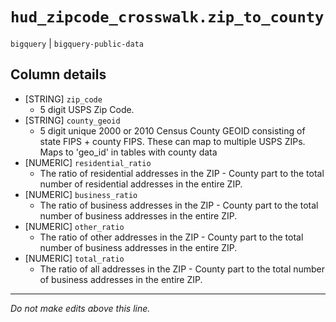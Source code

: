 # `hud_zipcode_crosswalk.zip_to_county`
`bigquery` | `bigquery-public-data`

## Column details
* [STRING]    `zip_code`
  - 5 digit USPS Zip Code.
* [STRING]    `county_geoid`
  - 5 digit unique 2000 or 2010 Census County GEOID consisting of state FIPS + county FIPS. These can map to multiple USPS ZIPs. Maps to 'geo_id' in tables with county data
* [NUMERIC]   `residential_ratio`
  - The ratio of residential addresses in the ZIP - County part to the total number of residential addresses in the entire ZIP.
* [NUMERIC]   `business_ratio`
  - The ratio of business addresses in the ZIP - County part to the total number of business addresses in the entire ZIP.
* [NUMERIC]   `other_ratio`
  - The ratio of other addresses in the ZIP - County part to the total number of business addresses in the entire ZIP.
* [NUMERIC]   `total_ratio`
  - The ratio of all addresses in the ZIP - County part to the total number of business addresses in the entire ZIP.

-------------------------------------------------------------------------------
*Do not make edits above this line.*
